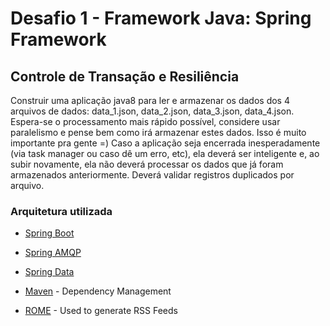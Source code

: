 # Desafio 1 - Framework Java: Spring Framework

## Controle de Transação e  Resiliência

Construir uma aplicação java8 para ler e armazenar os dados dos 4 arquivos de dados: data_1.json, data_2.json, data_3.json, data_4.json.
Espera-se o processamento mais rápido possível, considere usar paralelismo e pense bem como irá armazenar estes dados. Isso é muito importante pra gente =)
Caso a aplicação seja encerrada inesperadamente (via task manager ou caso dê um erro, etc), ela deverá ser inteligente e, ao subir novamente, ela não deverá processar os dados que já foram armazenados anteriormente. Deverá validar registros duplicados por arquivo.


### Arquitetura utilizada

* [Spring Boot](https://spring.io/projects/spring-boot)
* [Spring AMQP](https://spring.io/projects/spring-amqp)
* [Spring Data](https://spring.io/projects/spring-data)

* [Maven](https://maven.apache.org/) - Dependency Management
* [ROME](https://rometools.github.io/rome/) - Used to generate RSS Feeds



